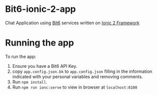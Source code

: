 # Bit6-ionic-2-app
Chat Application using [Bit6](https://bit6.com) services written on [Ionic 2 Framework](http://ionicframework.com)

# Running the app
To run the app:
1. Ensure you have a Bit6 API Key.
2. copy `app.config.json.bk` to `app.config.json` filling in the information indicated with your personal variables and removing comments.
3. Run `npm install`.
4. Run `npm run ionc:serve` to view in browser at `localhost:8100`
